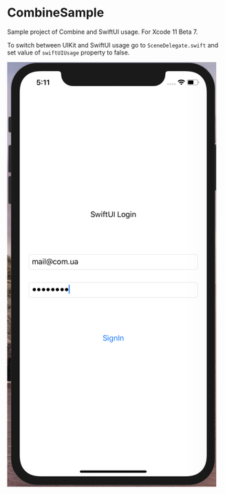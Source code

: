 # CombineSample
Sample project of Combine and SwiftUI usage. For Xcode 11 Beta 7.

To switch between UIKit and SwiftUI usage go to `SceneDelegate.swift` and set value of `swiftUIUsage` property to false.

![Image of SwiftUI Login](https://github.com/miserya/CombineSample/blob/master/Login.png)
